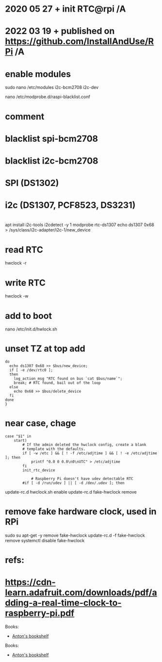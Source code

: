 #
# 2020 05 27  + init RTC@rpi  /A
# 2022 03 19  + published on https://github.com/InstallAndUse/RPi /A
#

# enable modules
sudo
nano /etc/modules
    i2c-bcm2708
    i2c-dev

nano /etc/modprobe.d/raspi-blacklist.conf
# comment
# blacklist spi-bcm2708
# blacklist i2c-bcm2708

#
# SPI (DS1302)
#


#
# i2c (DS1307, PCF8523, DS3231)
#
apt install i2c-tools
i2cdetect -y 1
modprobe rtc-ds1307
echo ds1307 0x68 > /sys/class/i2c-adapter/i2c-1/new_device

# read RTC
hwclock -r

# write RTC
hwclock -w


# add to boot
nano /etc/init.d/hwlock.sh
# unset TZ at top add
    do
      echo ds1307 0x68 >> $bus/new_device;
      if [ -e /dev/rtc0 ];
      then
        log_action_msg "RTC found on bus `cat $bus/name`";
        break; # RTC found, bail out of the loop
      else
        echo 0x68 >> $bus/delete_device
      fi
    done
    }
# near case, chage
    case "$1" in
    	start)
    	    # If the admin deleted the hwclock config, create a blank
    	    # template with the defaults.
    	    if [ -w /etc ] && [ ! -f /etc/adjtime ] && [ ! -e /etc/adjtime ]; then
    	        printf "0.0 0 0.0\n0\nUTC" > /etc/adjtime
    	    fi
    		init_rtc_device

                # Raspberry Pi doesn't have udev detectable RTC
    	    #if [ -d /run/udev ] || [ -d /dev/.udev ]; then

update-rc.d hwclock.sh enable
update-rc.d fake-hwclock remove

# remove fake hardware clock, used in RPi
sudo su
apt-get -y remove fake-hwclock
update-rc.d -f fake-hwclock remove
systemctl disable fake-hwclock










# refs:
# https://cdn-learn.adafruit.com/downloads/pdf/adding-a-real-time-clock-to-raspberry-pi.pdf



Books:
- [Anton's bookshelf](https://og2k.com/books/)



Books:
- [Anton's bookshelf](https://og2k.com/books/)
